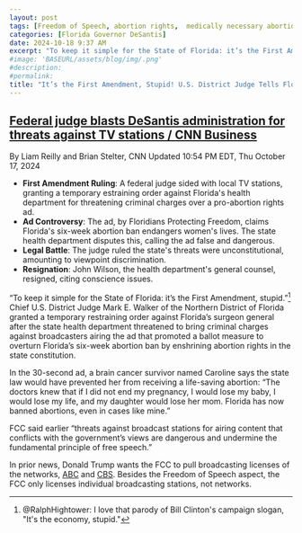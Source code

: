 ```yaml
---
layout: post
tags: [Freedom of Speech, abortion rights,  medically necessary abortions]
categories: [Florida Governor DeSantis]
date: 2024-10-18 9:37 AM
excerpt: "To keep it simple for the State of Florida: it’s the First Amendment, stupid. – Chief U.S. District Judge Mark E. Walker of the Northern District of Florida to Florida Governor DeSantis."
#image: 'BASEURL/assets/blog/img/.png'
#description:
#permalink:
title: "It’s the First Amendment, Stupid! U.S. District Judge Tells Florida Governor DeSantis."
---
```



## [Federal judge blasts DeSantis administration for threats against TV stations / CNN Business](https://www.cnn.com/2024/10/17/media/florida-judge-tv-abortion-rights-ad-health/index.html)

By Liam Reilly and Brian Stelter, CNN
Updated 10:54 PM EDT, Thu October 17, 2024

- **First Amendment Ruling**: A federal judge sided with local TV stations, granting a temporary estraining order against Florida's health department for threatening criminal charges over a pro-abortion rights ad.
- **Ad Controversy**: The ad, by Floridians Protecting Freedom, claims Florida's six-week abortion ban endangers women's lives. The state health department disputes this, calling the ad false and dangerous.
- **Legal Battle**: The judge ruled the state's threats were unconstitutional, amounting to viewpoint discrimination.
- **Resignation**: John Wilson, the health department's general counsel, resigned, citing conscience issues.

“To keep it simple for the State of Florida: it’s the First Amendment, stupid.”[^11]
Chief U.S. District Judge Mark E. Walker of the Northern District of Florida
granted a temporary restraining order against Florida’s surgeon general after
the state health department threatened to bring criminal charges against
broadcasters airing the ad that promoted a ballot measure to overturn Florida’s
six-week abortion ban by enshrining abortion rights in the state constitution.

[^11]: @RalphHightower: I love that parody of Bill Clinton's campaign slogan, "It's the economy, stupid."

In the 30-second ad, a brain cancer survivor named Caroline says the state law
would have prevented her from receiving a life-saving abortion: “The doctors
knew that if I did not end my pregnancy, I would lose my baby, I would lose my
life, and my daughter would lose her mom. Florida has now banned abortions, even
in cases like mine.”

FCC said earlier “threats against broadcast stations for airing content that
conflicts with the government’s views are dangerous and undermine the fundamental
principle of free speech.”

In prior news, Donald Trump wants the FCC to pull broadcasting licenses of the
networks, [ABC](https://abc.com/) and [CBS](https://cbs.com/). Besides the
Freedom of Speech aspect, the FCC only licenses individual broadcasting stations,
not networks.
